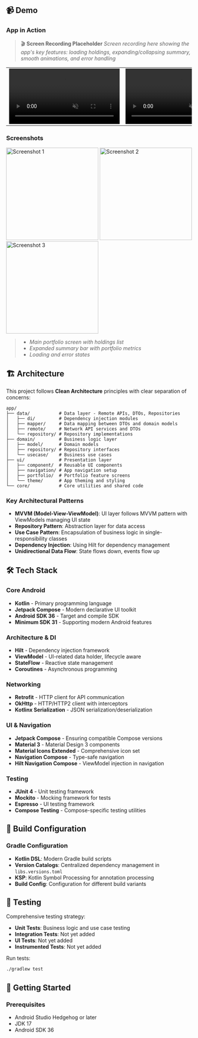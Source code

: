 ## 📹 Demo

### App in Action
> 🎬 **Screen Recording Placeholder**
> *Screen recording here showing the app's key features: loading holdings, expanding/collapsing summary, smooth animations, and error handling*
<table>
  <tr>
    <td>
      <video src="https://github.com/user-attachments/assets/abd882b8-0d7c-40f2-8fbe-95aeb7630664" 
             autoplay muted loop width="300"></video>
    </td>
    <td>
      <video src="https://github.com/user-attachments/assets/bcf32b14-df33-48c8-9539-db6d89a3cc2d" 
             autoplay muted loop width="300"></video>
    </td>
  </tr>
</table>

### Screenshots

<div>
  <img src="https://github.com/user-attachments/assets/ba12641f-4694-41f4-9e07-3e414d977d75" 
       alt="Screenshot 1" width="250"/>
  <img src="https://github.com/user-attachments/assets/9d8a9d01-c18a-4b18-ab03-2371ec68e0a0" 
       alt="Screenshot 2" width="250"/>
    <img src="https://github.com/user-attachments/assets/71f67f0a-9bad-4f1c-aebd-72fa927db090" 
       alt="Screenshot 3" width="250"/>
</div>

> - *Main portfolio screen with holdings list*
> - *Expanded summary bar with portfolio metrics*
> - *Loading and error states*

## 🏗️ Architecture

This project follows **Clean Architecture** principles with clear separation of concerns:

```
app/
├── data/           # Data layer - Remote APIs, DTOs, Repositories
│   ├── di/         # Dependency injection modules
│   ├── mapper/     # Data mapping between DTOs and domain models
│   ├── remote/     # Network API services and DTOs
│   └── repository/ # Repository implementations
├── domain/         # Business logic layer
│   ├── model/      # Domain models
│   ├── repository/ # Repository interfaces
│   └── usecase/    # Business use cases
├── ui/             # Presentation layer
│   ├── component/  # Reusable UI components
│   ├── navigation/ # App navigation setup
│   ├── portfolio/  # Portfolio feature screens
│   └── theme/      # App theming and styling
└── core/           # Core utilities and shared code
```

### Key Architectural Patterns

- **MVVM (Model-View-ViewModel)**: UI layer follows MVVM pattern with ViewModels managing UI state
- **Repository Pattern**: Abstraction layer for data access
- **Use Case Pattern**: Encapsulation of business logic in single-responsibility classes
- **Dependency Injection**: Using Hilt for dependency management
- **Unidirectional Data Flow**: State flows down, events flow up

## 🛠️ Tech Stack

### Core Android
- **Kotlin** - Primary programming language
- **Jetpack Compose** - Modern declarative UI toolkit
- **Android SDK 36** - Target and compile SDK
- **Minimum SDK 31** - Supporting modern Android features

### Architecture & DI
- **Hilt** - Dependency injection framework
- **ViewModel** - UI-related data holder, lifecycle aware
- **StateFlow** - Reactive state management
- **Coroutines** - Asynchronous programming

### Networking
- **Retrofit** - HTTP client for API communication
- **OkHttp** - HTTP/HTTP2 client with interceptors
- **Kotlinx Serialization** - JSON serialization/deserialization

### UI & Navigation
- **Jetpack Compose** - Ensuring compatible Compose versions
- **Material 3** - Material Design 3 components
- **Material Icons Extended** - Comprehensive icon set
- **Navigation Compose** - Type-safe navigation
- **Hilt Navigation Compose** - ViewModel injection in navigation

### Testing
- **JUnit 4** - Unit testing framework
- **Mockito** - Mocking framework for tests
- **Espresso** - UI testing framework
- **Compose Testing** - Compose-specific testing utilities

## 🔧 Build Configuration

### Gradle Configuration
- **Kotlin DSL**: Modern Gradle build scripts
- **Version Catalogs**: Centralized dependency management in `libs.versions.toml`
- **KSP**: Kotlin Symbol Processing for annotation processing
- **Build Config**: Configuration for different build variants

## 🧪 Testing

Comprehensive testing strategy:

- **Unit Tests**: Business logic and use case testing
- **Integration Tests**: Not yet added
- **UI Tests**: Not yet added
- **Instrumented Tests**: Not yet added

Run tests:
```bash
./gradlew test                   
```

## 🚀 Getting Started

### Prerequisites
- Android Studio Hedgehog or later
- JDK 17
- Android SDK 36
